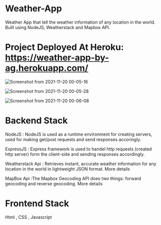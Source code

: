 # Weather-App
Weather App that tell the weather information of any location in the world. Built using NodeJS, Weatherstack and Mapbox API.

# Project Deployed At Heroku: https://weather-app-by-ag.herokuapp.com/

![Screenshot from 2021-11-20 00-05-16](https://user-images.githubusercontent.com/50790815/142674368-b17334df-8350-4679-9ceb-bbb8bf4e5f0d.png)

![Screenshot from 2021-11-20 00-05-28](https://user-images.githubusercontent.com/50790815/142674372-a3d00e81-79a7-414e-8b0e-99cbbffaa959.png)

![Screenshot from 2021-11-20 00-06-08](https://user-images.githubusercontent.com/50790815/142674379-f04097d4-3b38-4991-96cf-00fed5302c81.png)


# Backend Stack
NodeJS : NodeJS is used as a runtime environment for
creating servers, used for making get/post requests and send
responses accoringly.


ExpressJS : Express framework is used to handel http
requests (created http server) form the client-side and sending
responses accordingly.


Weatherstack Api : Retrieves instant, accurate weather
information for any location in the world in lightweight JSON format.
More details


MapBox Api :The Mapbox Geocoding API does two things:
forward geocoding and reverse geocoding. More details


# Frontend Stack
Html , CSS ,  Javascript  
